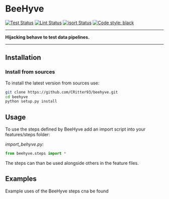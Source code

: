 # BeeHyve

[![Test Status](https://github.com/CRitter93/beehyve/workflows/Tests/badge.svg)](https://github.com/CRitter93/beehyve/actions?query=workflow%3ATests)
[![Lint Status](https://github.com/CRitter93/beehyve/workflows/Lint/badge.svg)](https://github.com/CRitter93/beehyve/actions?query=workflow%3ALint)
[![isort Status](https://github.com/CRitter93/beehyve/workflows/isort/badge.svg)](https://github.com/CRitter93/beehyve/actions?query=workflow%3Aisort)
[![Code style: black](https://img.shields.io/badge/code%20style-black-000000.svg)](https://github.com/psf/black)

---

__Hijacking behave to test data pipelines.__

---

## Installation

### Install from sources
To install the latest version from sources use:
```bash
git clone https://github.com/CRitter93/beehyve.git
cd beehyve
python setup.py install
```

## Usage
To use the steps defined by BeeHyve add an import script into your features/steps folder:

*import_behyve.py:*
```python
from beehyve.steps import *
```

The steps can than be used alongside others in the feature files.

## Examples
Example uses of the BeeHyve steps cna be found 

